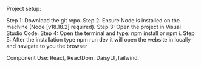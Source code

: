 Project setup:

Step 1: Download the git repo. 
Step 2: Ensure Node is installed on the machine (Node [v18.18.2] required). 
Step 3: Open the project in Visual Studio Code.
Step 4: Open the terminal and type: npm install or npm i. 
Step 5: After the installation type npm run dev it will open the website in locally and navigate to you the browser

Component Use: React, ReactDom, DaisyUI,Tailwind.